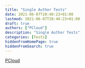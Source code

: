 ```yaml
---
title: "Single Author Tests"
date: 2021-06-07T20:40:23+01:00
lastmod: 2021-06-07T20:40:23+01:00
draft: true
authors: ["PCloud"]
description: "Single Author Tests"
categories: [Tests]
hiddenFromHomePage: true
hiddenFromSearch: true
---
```


<!--more-->

[PCloud](/authors/pcloud)